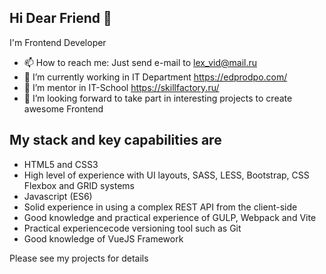 ## Hi Dear Friend 👋

I'm Frontend Developer
- 📫 How to reach me: Just send e-mail to lex_vid@mail.ru
- 🔭 I’m currently working in IT Department https://edprodpo.com/
- 🌱 I’m mentor in IT-School https://skillfactory.ru/
- 👯 I’m looking forward to take part in interesting projects to create awesome Frontend 

## My stack and key capabilities are

- HTML5 and CSS3
- High level of experience with UI layouts, SASS, LESS, Bootstrap, CSS Flexbox and GRID systems
- Javascript (ES6)
- Solid experience in using a complex REST API from the client-side
- Good knowledge and practical experience of GULP, Webpack and Vite
- Practical experiencecode versioning tool such as Git
- Good knowledge of VueJS Framework

Please see my projects for details

